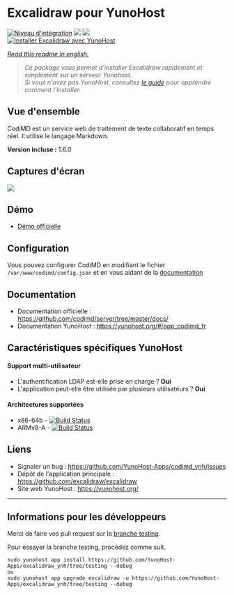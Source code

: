 # Excalidraw pour YunoHost

[![Niveau d'intégration](https://dash.yunohost.org/integration/excalidraw.svg)](https://dash.yunohost.org/appci/app/excalidraw) ![](https://ci-apps.yunohost.org/ci/badges/excalidraw.status.svg) ![](https://ci-apps.yunohost.org/ci/badges/excalidraw.maintain.svg)  
[![Installer Excalidraw avec YunoHost](https://install-app.yunohost.org/install-with-yunohost.png)](https://install-app.yunohost.org/?app=excalidraw)

*[Read this readme in english.](./README.md)* 

> *Ce package vous permet d'installer Excalidraw rapidement et simplement sur un serveur Yunohost.  
Si vous n'avez pas YunoHost, consultez [le guide](https://yunohost.org/#/install) pour apprendre comment l'installer.*

## Vue d'ensemble
CodiMD est un service web de traitement de texte collaboratif en temps réel. Il utilise le langage Markdown.

**Version incluse :** 1.6.0

## Captures d'écran

![](https://demo.codimd.org/screenshot.png)

## Démo

* [Démo officielle](https://excalidraw.com/)

## Configuration

Vous pouvez configurer CodiMD en modifiant le fichier `/var/www/codimd/config.json` et en vous aidant de la [documentation](https://github.com/codimd/server/blob/master/docs/configuration-config-file.md)

## Documentation

 * Documentation officielle : https://github.com/codimd/server/tree/master/docs/
 * Documentation YunoHost : https://yunohost.org/#/app_codimd_fr

## Caractéristiques spécifiques YunoHost

#### Support multi-utilisateur

* L'authentification LDAP est-elle prise en charge ? **Oui**
* L'application peut-elle être utilisée par plusieurs utilisateurs ? **Oui**

#### Architectures supportées

* x86-64b - [![Build Status](https://ci-apps.yunohost.org/ci/logs/excalidraw%20%28Apps%29.svg)](https://ci-apps.yunohost.org/ci/apps/excalidraw/)
* ARMv8-A - [![Build Status](https://ci-apps-arm.yunohost.org/ci/logs/excalidraw%20%28Apps%29.svg)](https://ci-apps-arm.yunohost.org/ci/apps/excalidraw/)

## Liens

 * Signaler un bug : https://github.com/YunoHost-Apps/codimd_ynh/issues
 * Dépôt de l'application principale : https://github.com/excalidraw/excalidraw
 * Site web YunoHost : https://yunohost.org/

---

Informations pour les développeurs
----------------

Merci de faire vos pull request sur la [branche testing](https://github.com/YunoHost-Apps/codimd_ynh/tree/testing).

Pour essayer la branche testing, procédez comme suit.
```
sudo yunohost app install https://github.com/YunoHost-Apps/excalidraw_ynh/tree/testing --debug
ou
sudo yunohost app upgrade excalidraw -u https://github.com/YunoHost-Apps/excalidraw_ynh/tree/testing --debug
```
